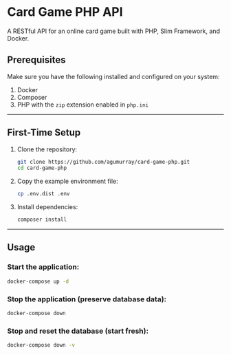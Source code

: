 # Card Game PHP API

A RESTful API for an online card game built with PHP, Slim Framework, and Docker.

## Prerequisites

Make sure you have the following installed and configured on your system:

1. Docker  
2. Composer  
3. PHP with the `zip` extension enabled in `php.ini`

---

## First-Time Setup

1. Clone the repository:

   ```bash
   git clone https://github.com/agumurray/card-game-php.git
   cd card-game-php
   ```

2. Copy the example environment file:

   ```bash
   cp .env.dist .env
   ```

3. Install dependencies:

   ```bash
   composer install
   ```

---

## Usage

### Start the application:

```bash
docker-compose up -d
```

### Stop the application (preserve database data):

```bash
docker-compose down
```

### Stop and reset the database (start fresh):

```bash
docker-compose down -v
```
